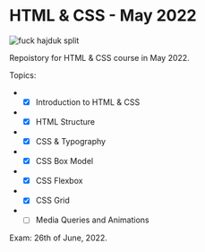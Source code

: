 # HTML & CSS - May 2022 #

![fuck hajduk split](https://softuni.bg/Files/Courses/imgonline-com-ua-compressed-AZ7woueWHz.jpg)

Repoistory for HTML & CSS course in May 2022.

Topics:

* - [x] Introduction to HTML & CSS
* - [x] HTML Structure
* - [x] CSS & Typography
* - [x] CSS Box Model
* - [x] CSS Flexbox
* - [x] CSS Grid
* - [ ] Media Queries and Animations

Exam: 26th of June, 2022.